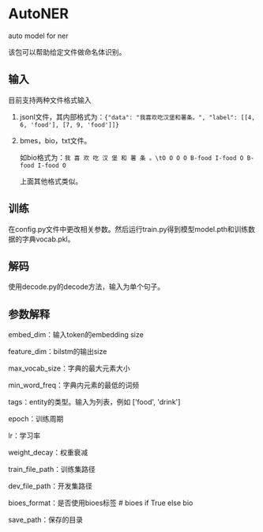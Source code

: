 # AutoNER
auto model for ner

该包可以帮助给定文件做命名体识别。

## 输入

目前支持两种文件格式输入

1. jsonl文件，其内部格式为：`{"data": "我喜欢吃汉堡和薯条。", "label": [[4, 6, 'food'], [7, 9, 'food']]}`

2. bmes，bio，txt文件。

   如bio格式为：`我 喜 欢 吃 汉 堡 和 薯 条 。\tO O O O B-food I-food O B-food I-food O`

   上面其他格式类似。

## 训练

在config.py文件中更改相关参数。然后运行train.py得到模型model.pth和训练数据的字典vocab.pkl。

## 解码

使用decode.py的decode方法，输入为单个句子。

## 参数解释

embed_dim：输入token的embedding size

feature_dim：bilstm的输出size

max_vocab_size：字典的最大元素大小

min_word_freq：字典内元素的最低的词频

tags：entity的类型。输入为列表，例如 ['food', 'drink']

epoch：训练周期

lr：学习率

weight_decay：权重衰减

train_file_path：训练集路径

dev_file_path：开发集路径

bioes_format：是否使用bioes标签  # bioes if True else bio

save_path：保存的目录
